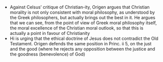 - Against Celsus’ critique of Christian-ity, Origen argues that Christian morality is not only consistent with moral philosophy, as understood by the Greek philosophers, but actually brings out the best in it. He argues that we can see, from the point of view of Greek moral philosophy itself, the moral excellence of the Christian moral outlook, so that this is actually a point in favour of Christianity
- Hi is urging that the ethical doctrine of Jesus does not contradict the Old Testament. Origen defends the same position in Princ. ii 5, on the just and the good (where he rejects any opposition between the justice and the goodness (benevolence) of God)